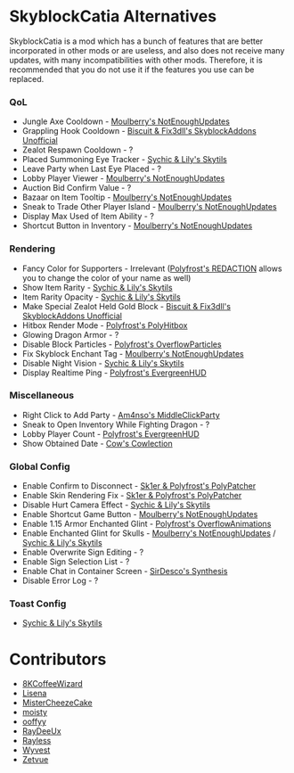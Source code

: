 # SkyblockCatia Alternatives

SkyblockCatia is a mod which has
a bunch of features that are better
incorporated in other mods or are
useless, and also does not receive
many updates, with many incompatibilities
with other mods. Therefore, it is
recommended that you do not use it
if the features you use can be replaced.

### QoL

* Jungle Axe Cooldown - [Moulberry's NotEnoughUpdates](https://modrinth.com/mod/notenoughupdates)
* Grappling Hook Cooldown - [Biscuit & Fix3dll's SkyblockAddons Unofficial](https://modrinth.com/mod/skyblockaddons-unofficial)
* Zealot Respawn Cooldown - ?
* Placed Summoning Eye Tracker - [Sychic & Lily's Skytils](https://github.com/Skytils/SkytilsMod/releases/latest)
* Leave Party when Last Eye Placed - ?
* Lobby Player Viewer - [Moulberry's NotEnoughUpdates](https://modrinth.com/mod/notenoughupdates)
* Auction Bid Confirm Value - ?
* Bazaar on Item Tooltip - [Moulberry's NotEnoughUpdates](https://modrinth.com/mod/notenoughupdates)
* Sneak to Trade Other Player Island - [Moulberry's NotEnoughUpdates](https://modrinth.com/mod/notenoughupdates)
* Display Max Used of Item Ability - ?
* Shortcut Button in Inventory - [Moulberry's NotEnoughUpdates](https://modrinth.com/mod/notenoughupdates)

### Rendering

* Fancy Color for Supporters - Irrelevant ([Polyfrost's REDACTION](https://modrinth.com/mod/redaction) allows you to change the color of your name as well)
* Show Item Rarity - [Sychic & Lily's Skytils](https://github.com/Skytils/SkytilsMod/releases/latest)
* Item Rarity Opacity - [Sychic & Lily's Skytils](https://github.com/Skytils/SkytilsMod/releases/latest)
* Make Special Zealot Held Gold Block - [Biscuit & Fix3dll's SkyblockAddons Unofficial](https://modrinth.com/mod/skyblockaddons-unofficial)
* Hitbox Render Mode - [Polyfrost's PolyHitbox](https://modrinth.com/mod/hitbox)
* Glowing Dragon Armor - ?
* Disable Block Particles - [Polyfrost's OverflowParticles](https://modrinth.com/mod/overflowparticles)
* Fix Skyblock Enchant Tag - [Moulberry's NotEnoughUpdates](https://github.com/Moulberry/NotEnoughUpdates/latest)
* Disable Night Vision - [Sychic & Lily's Skytils](https://github.com/Skytils/SkytilsMod/releases/latest)
* Display Realtime Ping - [Polyfrost's EvergreenHUD](https://modrinth.com/mod/evergreenhud)

### Miscellaneous

* Right Click to Add Party - [Am4nso's MiddleClickParty](https://hypixel.net/threads/forge-1-8-9-middleclickparty-invite-players-to-your-party-by-middle-clicking.3349916)
* Sneak to Open Inventory While Fighting Dragon - ?
* Lobby Player Count - [Polyfrost's EvergreenHUD](https://modrinth.com/mod/evergreenhud)
* Show Obtained Date - [Cow's Cowlection](https://github.com/cow-mc/Cowlection/releases/latest)

### Global Config

* Enable Confirm to Disconnect - [Sk1er & Polyfrost's PolyPatcher](https://modrinth.com/mod/patcher)
* Enable Skin Rendering Fix - [Sk1er & Polyfrost's PolyPatcher](https://modrinth.com/mod/patcher)
* Disable Hurt Camera Effect - [Sychic & Lily's Skytils](https://github.com/Skytils/SkytilsMod/releases/latest)
* Enable Shortcut Game Button - [Moulberry's NotEnoughUpdates](https://modrinth.com/mod/notenoughupdates)
* Enable 1.15 Armor Enchanted Glint - [Polyfrost's OverflowAnimations](https://modrinth.com/mod/animations)
* Enable Enchanted Glint for Skulls - [Moulberry's NotEnoughUpdates](https://modrinth.com/mod/notenoughupdates) / [Sychic & Lily's Skytils](https://github.com/Skytils/SkytilsMod/releases/latest)
* Enable Overwrite Sign Editing - ?
* Enable Sign Selection List - ?
* Enable Chat in Container Screen - [SirDesco's Synthesis](https://github.com/SynthesisMod/Synthesis) 
* Disable Error Log - ?

### Toast Config

* [Sychic & Lily's Skytils](https://github.com/Skytils/SkytilsMod/releases/latest)

# Contributors

* [8KCoffeeWizard](https://github.com/8KCoffeeWizard)
* [Lisena](https://github.com/lisenaaaa)
* [MisterCheezeCake](https://github.com/MisterCheezeCake)
* [moisty](https://github.com/Mqisty)
* [ooffyy](https://github.com/realooffyy)
* [RayDeeUx](https://github.com/RayDeeUx)
* [Rayless](https://github.com/UnderscoreRayless)
* [Wyvest](https://github.com/Wyvest)
* [Zetvue](https://zetvue.github.io)
